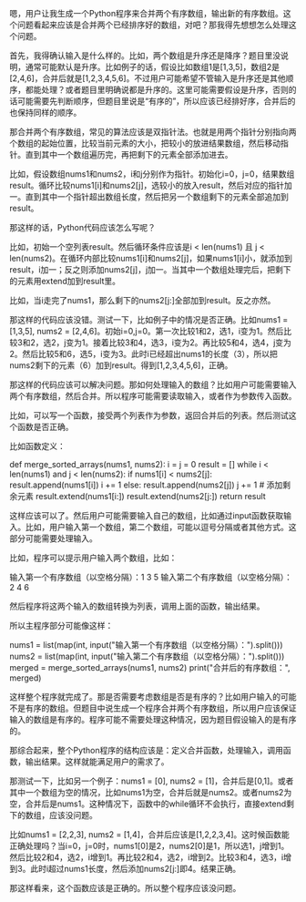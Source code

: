 嗯，用户让我生成一个Python程序来合并两个有序数组，输出新的有序数组。这个问题看起来应该是合并两个已经排序好的数组，对吧？那我得先想想怎么处理这个问题。

首先，我得确认输入是什么样的。比如，两个数组是升序还是降序？题目里没说明，通常可能默认是升序。比如例子的话，假设比如数组1是[1,3,5]，数组2是[2,4,6]，合并后就是[1,2,3,4,5,6]。不过用户可能希望不管输入是升序还是其他顺序，都能处理？或者题目里明确说都是升序的。这里可能需要假设是升序，否则的话可能需要先判断顺序，但题目里说是“有序的”，所以应该已经排好序，合并后的也保持同样的顺序。

那合并两个有序数组，常见的算法应该是双指针法。也就是用两个指针分别指向两个数组的起始位置，比较当前元素的大小，把较小的放进结果数组，然后移动指针。直到其中一个数组遍历完，再把剩下的元素全部添加进去。

比如，假设数组nums1和nums2，i和j分别作为指针。初始化i=0，j=0，结果数组result。循环比较nums1[i]和nums2[j]，选较小的放入result，然后对应的指针加一。直到其中一个指针超出数组长度，然后把另一个数组剩下的元素全部追加到result。

那这样的话，Python代码应该怎么写呢？

比如，初始一个空列表result。然后循环条件应该是i < len(nums1) 且 j < len(nums2)。在循环内部比较nums1[i]和nums2[j]，如果nums1[i]小，就添加到result，i加一；反之则添加nums2[j]，j加一。当其中一个数组处理完后，把剩下的元素用extend加到result里。

比如，当i走完了nums1，那么剩下的nums2[j:]全部加到result。反之亦然。

那这样的代码应该没错。测试一下，比如例子中的情况是否正确。比如nums1 = [1,3,5], nums2 = [2,4,6]。初始i=0,j=0。第一次比较1和2，选1，i变为1。然后比较3和2，选2，j变为1。接着比较3和4，选3，i变为2。再比较5和4，选4，j变为2。然后比较5和6，选5，i变为3。此时i已经超出nums1的长度（3），所以把nums2剩下的元素（6）加到result。得到[1,2,3,4,5,6]，正确。

那这样的代码应该可以解决问题。那如何处理输入的数组？比如用户可能需要输入两个有序数组，然后合并。所以程序可能需要读取输入，或者作为参数传入函数。

比如，可以写一个函数，接受两个列表作为参数，返回合并后的列表。然后测试这个函数是否正确。

比如函数定义：

def merge_sorted_arrays(nums1, nums2):
    i = j = 0
    result = []
    while i < len(nums1) and j < len(nums2):
        if nums1[i] < nums2[j]:
            result.append(nums1[i])
            i += 1
        else:
            result.append(nums2[j])
            j += 1
    # 添加剩余元素
    result.extend(nums1[i:])
    result.extend(nums2[j:])
    return result

这样应该可以了。然后用户可能需要输入自己的数组，比如通过input函数获取输入。比如，用户输入第一个数组，第二个数组，可能以逗号分隔或者其他方式。这部分可能需要处理输入。

比如，程序可以提示用户输入两个数组，比如：

输入第一个有序数组（以空格分隔）：1 3 5
输入第二个有序数组（以空格分隔）：2 4 6

然后程序将这两个输入的数组转换为列表，调用上面的函数，输出结果。

所以主程序部分可能像这样：

nums1 = list(map(int, input("输入第一个有序数组（以空格分隔）：").split()))
nums2 = list(map(int, input("输入第二个有序数组（以空格分隔）：").split()))
merged = merge_sorted_arrays(nums1, nums2)
print("合并后的有序数组：", merged)

这样整个程序就完成了。那是否需要考虑数组是否是有序的？比如用户输入的可能不是有序的数组。但题目中说生成一个程序合并两个有序数组，所以用户应该保证输入的数组是有序的。程序可能不需要处理这种情况，因为题目假设输入的是有序的。

那综合起来，整个Python程序的结构应该是：定义合并函数，处理输入，调用函数，输出结果。这样就能满足用户的需求了。

那测试一下，比如另一个例子：nums1 = [0], nums2 = [1]，合并后是[0,1]。或者其中一个数组为空的情况，比如nums1为空，合并后就是nums2。或者nums2为空，合并后是nums1。这种情况下，函数中的while循环不会执行，直接extend剩下的数组，应该没问题。

比如nums1 = [2,2,3], nums2 = [1,4]，合并后应该是[1,2,2,3,4]。这时候函数能正确处理吗？当i=0，j=0时，nums1[0]是2，nums2[0]是1，所以选1，j增到1。然后比较2和4，选2，i增到1。再比较2和4，选2，i增到2。比较3和4，选3，i增到3。此时i超过nums1长度，然后添加nums2[j:]即4。结果正确。

那这样看来，这个函数应该是正确的。所以整个程序应该没问题。